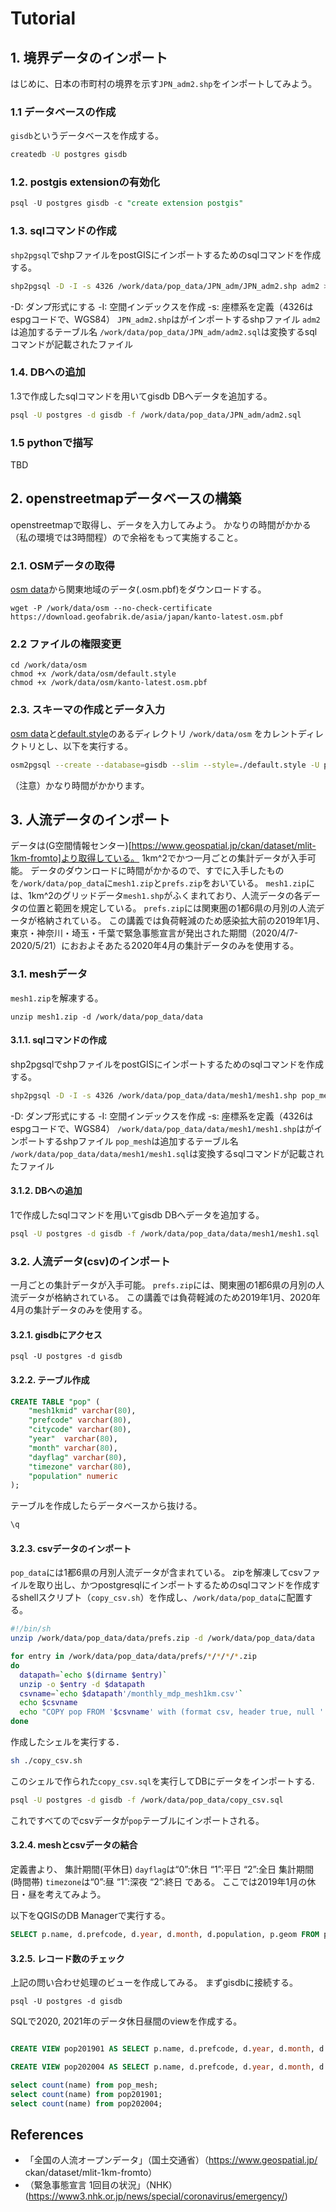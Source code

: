 # Tutorial

## 1. 境界データのインポート
はじめに、日本の市町村の境界を示す`JPN_adm2.shp`をインポートしてみよう。

### 1.1 データベースの作成
`gisdb`というデータベースを作成する。
```sh
createdb -U postgres gisdb
```
### 1.2. postgis extensionの有効化
```sql
psql -U postgres gisdb -c "create extension postgis"
```

### 1.3. sqlコマンドの作成
`shp2pgsql`でshpファイルをpostGISにインポートするためのsqlコマンドを作成する。

```sh
shp2pgsql -D -I -s 4326 /work/data/pop_data/JPN_adm/JPN_adm2.shp adm2 > /work/data/pop_data/JPN_adm/adm2.sql
```
-D: ダンプ形式にする
-I: 空間インデックスを作成
-s: 座標系を定義（4326はespgコードで、WGS84）
`JPN_adm2.shp`はがインポートするshpファイル
`adm2`は追加するテーブル名
`/work/data/pop_data/JPN_adm/adm2.sql`は変換するsqlコマンドが記載されたファイル

### 1.4. DBへの追加
1.3で作成したsqlコマンドを用いてgisdb DBへデータを追加する。

```sh
psql -U postgres -d gisdb -f /work/data/pop_data/JPN_adm/adm2.sql
```

### 1.5 pythonで描写
TBD

## 2. openstreetmapデータベースの構築
openstreetmapで取得し、データを入力してみよう。
かなりの時間がかかる（私の環境では3時間程）ので余裕をもって実施すること。
### 2.1. OSMデータの取得
[osm data](http://download.geofabrik.de/asia/japan.html)から関東地域のデータ(.osm.pbf)をダウンロードする。
```
wget -P /work/data/osm --no-check-certificate https://download.geofabrik.de/asia/japan/kanto-latest.osm.pbf
```

### 2.2 ファイルの権限変更
```
cd /work/data/osm
chmod +x /work/data/osm/default.style
chmod +x /work/data/osm/kanto-latest.osm.pbf
```

### 2.3. スキーマの作成とデータ入力
[osm data](http://download.geofabrik.de/asia/japan.html)と[default.style](https://learnosm.org/files/default.style)のあるディレクトリ `/work/data/osm` をカレントディレクトリとし、以下を実行する。

```sh
osm2pgsql --create --database=gisdb --slim --style=./default.style -U postgres -H localhost ./kanto-latest.osm.pbf
```
（注意）かなり時間がかかります。


## 3. 人流データのインポート

データは(G空間情報センター)[https://www.geospatial.jp/ckan/dataset/mlit-1km-fromto]より取得している。
1km^2でかつ一月ごとの集計データが入手可能。
データのダウンロードに時間がかかるので、すでに入手したものを`/work/data/pop_data`に`mesh1.zip`と`prefs.zip`をおいている。
`mesh1.zip`には、1km^2のグリッドデータ`mesh1.shp`がふくまれており、人流データの各データの位置と範囲を規定している。
`prefs.zip`には関東圏の1都6県の月別の人流データが格納されている。
この講義では負荷軽減のため感染拡大前の2019年1月、東京・神奈川・埼玉・千葉で緊急事態宣言が発出された期間（2020/4/7-2020/5/21）におおよそあたる2020年4月の集計データのみを使用する。

### 3.1. meshデータ
`mesh1.zip`を解凍する。

```
unzip mesh1.zip -d /work/data/pop_data/data
```

#### 3.1.1. sqlコマンドの作成
shp2pgsqlでshpファイルをpostGISにインポートするためのsqlコマンドを作成する。

```sh
shp2pgsql -D -I -s 4326 /work/data/pop_data/data/mesh1/mesh1.shp pop_mesh > /work/data/pop_data/data/mesh1/mesh1.sql
```
-D: ダンプ形式にする
-I: 空間インデックスを作成
-s: 座標系を定義（4326はespgコードで、WGS84）
`/work/data/pop_data/data/mesh1/mesh1.shp`はがインポートするshpファイル
`pop_mesh`は追加するテーブル名
`/work/data/pop_data/data/mesh1/mesh1.sql`は変換するsqlコマンドが記載されたファイル

#### 3.1.2. DBへの追加
1で作成したsqlコマンドを用いてgisdb DBへデータを追加する。

```sh
psql -U postgres -d gisdb -f /work/data/pop_data/data/mesh1/mesh1.sql
```

### 3.2. 人流データ(csv)のインポート
一月ごとの集計データが入手可能。
`prefs.zip`には、関東圏の1都6県の月別の人流データが格納されている。
この講義では負荷軽減のため2019年1月、2020年4月の集計データのみを使用する。

#### 3.2.1. gisdbにアクセス
```
psql -U postgres -d gisdb
```

#### 3.2.2. テーブル作成
```sql
CREATE TABLE "pop" (
    "mesh1kmid" varchar(80),
    "prefcode" varchar(80),
    "citycode" varchar(80),
    "year"  varchar(80),
    "month" varchar(80),
    "dayflag" varchar(80),
    "timezone" varchar(80),
    "population" numeric
);

```
テーブルを作成したらデータベースから抜ける。
```sql
\q
```
#### 3.2.3. csvデータのインポート
`pop_data`には1都6県の月別人流データが含まれている。
zipを解凍してcsvファイルを取り出し、かつpostgresqlにインポートするためのsqlコマンドを作成するshellスクリプト（`copy_csv.sh`）を作成し、`/work/data/pop_data`に配置する。


```sh
#!/bin/sh
unzip /work/data/pop_data/data/prefs.zip -d /work/data/pop_data/data

for entry in /work/data/pop_data/data/prefs/*/*/*/*.zip
do
  datapath=`echo $(dirname $entry)`
  unzip -o $entry -d $datapath
  csvname=`echo $datapath'/monthly_mdp_mesh1km.csv'`
  echo $csvname
  echo "COPY pop FROM '$csvname' with (format csv, header true, null '', force_null(population));" >> /work/data/pop_data/copy_csv.sql
done

```
作成したシェルを実行する．
```sh
sh ./copy_csv.sh
```

このシェルで作られた`copy_csv.sql`を実行してDBにデータをインポートする.
```sh
psql -U postgres -d gisdb -f /work/data/pop_data/copy_csv.sql
```

これですべてのでcsvデータが`pop`テーブルにインポートされる。

#### 3.2.4. meshとcsvデータの結合
定義書より、
集計期間(平休日) `dayflag`は“0”:休日 “1”:平日 “2”:全日
集計期間(時間帯) `timezone`は“0”:昼 “1”:深夜 “2”:終日
である。
ここでは2019年1月の休日・昼を考えてみよう。

以下をQGISのDB Managerで実行する。
```sql
SELECT p.name, d.prefcode, d.year, d.month, d.population, p.geom FROM pop AS d INNER JOIN pop_mesh AS p ON p.name = d.mesh1kmid WHERE d.dayflag='0' AND d.timezone='0' AND d.year='2019';

```

#### 3.2.5. レコード数のチェック
上記の問い合わせ処理のビューを作成してみる。
まずgisdbに接続する。
```
psql -U postgres -d gisdb
```
SQLで2020, 2021年のデータ休日昼間のviewを作成する。
 ```sql

CREATE VIEW pop201901 AS SELECT p.name, d.prefcode, d.year, d.month, d.population, p.geom FROM pop AS d INNER JOIN pop_mesh AS p ON p.name = d.mesh1kmid WHERE d.dayflag='0' AND d.timezone='0' AND d.year='2019';

CREATE VIEW pop202004 AS SELECT p.name, d.prefcode, d.year, d.month, d.population, p.geom FROM pop AS d INNER JOIN pop_mesh AS p ON p.name = d.mesh1kmid WHERE d.dayflag='0' AND d.timezone='0' AND d.year='2020';
```

```sql
select count(name) from pop_mesh;
select count(name) from pop201901;
select count(name) from pop202004;
```

## References
- 「全国の人流オープンデータ」（国土交通省）（https://www.geospatial.jp/ ckan/dataset/mlit-1km-fromto）
- （緊急事態宣言 1回目の状況」（NHK）(https://www3.nhk.or.jp/news/special/coronavirus/emergency/)